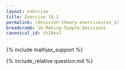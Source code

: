 ```yaml
---
layout: exercise
title: Exercise 16.1
permalink: /decision-theory-exercises/ex_1/
breadcrumb: 16-Making-Simple-Decisions
canonical_id: ch16ex1
---
```


{% include mathjax_support %}
<div id="hiddden">{% include_relative question.md %}</div>